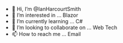 - 👋 Hi, I’m @IanHarcourtSmith
- 👀 I’m interested in ... Blazor
- 🌱 I’m currently learning ... C#
- 💞️ I’m looking to collaborate on ... Web Tech
- 📫 How to reach me ... Email

<!---
IanHarcourtSmith/IanHarcourtSmith is a ✨ special ✨ repository because its `README.md` (this file) appears on your GitHub profile.
You can click the Preview link to take a look at your changes.
--->
